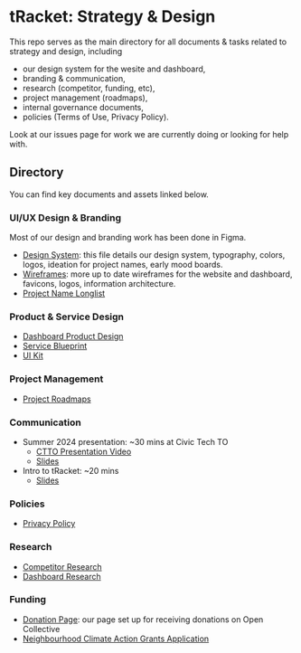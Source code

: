 # tRacket: Strategy & Design

This repo serves as the main directory for all documents & tasks related to strategy and design, including
- our design system for the wesite and dashboard,
- branding & communication,
- research (competitor, funding, etc),
- project management (roadmaps),
- internal governance documents,
- policies (Terms of Use, Privacy Policy).

Look at our issues page for work we are currently doing or looking for help with.

## Directory

You can find key documents and assets linked below.

### UI/UX Design & Branding

Most of our design and branding work has been done in Figma.

- [Design System](https://www.figma.com/design/AXl6JHFEtSbABJogop3U2h/NMP?node-id=244-56&node-type=frame&t=Ayz6YJsUnSwjXEcN-0): this file details our design system, typography, colors, logos, ideation for project names, early mood boards.
- [Wireframes](https://www.figma.com/design/2WcWTKpcux2F3a2Sz8Ulfm/NMP-Wireframes?node-id=0-1&node-type=canvas&t=6XR8IAVzedjHTioP-0): more up to date wireframes for the website and dashboard, favicons, logos, information architecture.
- [Project Name Longlist](https://docs.google.com/document/d/1917dylTEokH74Txdq4JyHiA7Z5pPaYfJhupBpM_Yeyc/edit#heading=h.7nxgoboyczm6)

### Product & Service Design

- [Dashboard Product Design](https://docs.google.com/document/d/1M9QK54uDqdG1fNGvXMjp4zec1j0lOQgcCG_oFATnUsE/edit#heading=h.rwew06srycqu)
- [Service Blueprint](https://miro.com/app/board/uXjVNwNt7UU=/)
- [UI Kit](https://mirayberber.notion.site/22aae19dfc484314860ff92dae1f06fc?v=5ecfe15b0fed4a29bd136e7c241c300b)

### Project Management

- [Project Roadmaps](https://www.figma.com/board/dwpnLA1XlJW7DunhDGpbgb/tRacket-Roadmap?node-id=110-815&t=U58gcVjm3lUH2YE7-1)

### Communication

- Summer 2024 presentation: ~30 mins at Civic Tech TO
  - [CTTO Presentation Video](https://www.youtube.com/watch?v=qAeNPwS0nsc)
  - [Slides](https://docs.google.com/presentation/d/1G5YKUJeCWUA_gxVQwAST3gu_htRciCCLDigS9SMAcB4/edit#slide=id.p)
- Intro to tRacket: ~20 mins
  - [Slides](https://docs.google.com/presentation/d/1T6G0vKO8HGEziB60pxywa2lPjJ7M5fUSkO1vhcTDccA/edit#slide=id.g2f9908bdde9_0_16)
 
### Policies

- [Privacy Policy](https://docs.google.com/document/d/1_b49T7O3OFYueKbP49NWmDPTkSLyW8BKxB5yS5FnPTE/edit)

### Research

- [Competitor Research](https://docs.google.com/document/d/1elEecJB4TIAs_32OuDFo6MFeGFJsiQIpG1Cug3M1O78/edit#heading=h.7hgpx7s3h7vc)
- [Dashboard Research](https://docs.google.com/document/d/1hqpVNA4QdBLm5yp9ayR6jIdAdFPkd4ItJN9Q1pIE4d8/edit#heading=h.b4e59kfxjahy)

### Funding

- [Donation Page](https://opencollective.com/tRacket): our page set up for receiving donations on Open Collective
- [Neighbourhood Climate Action Grants Application](https://docs.google.com/document/d/1EegAeryj0H0uyqQHAe77hRWwYhLPaxnwTeiA_cRLkw8/edit#heading=h.o35h87uumnb6)
